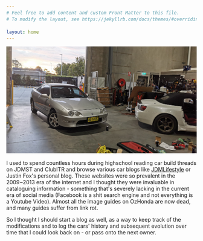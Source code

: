 ```yaml
---
# Feel free to add content and custom Front Matter to this file.
# To modify the layout, see https://jekyllrb.com/docs/themes/#overriding-theme-defaults

layout: home
---
```


![banner image](/images/banner.jpg)

I used to spend countless hours during highschool reading car build threads on JDMST and ClubITR and browse various car blogs like [JDMLifestyle](https://jdmlifestyle.tumblr.com/) or Justin Fox's personal blog. These websites were so prevalent in the 2009~2013 era of the internet and I thought they were invaluable in cataloguing information - something that's severely lacking in the current era of social media (Facebook is a shit search engine and not everything is a Youtube Video). Almost all the image guides on OzHonda are now dead, and many guides suffer from link rot.


So I thought I should start a blog as well, as a way to keep track of the modifications and to log the cars' history and subsequent evolution over time that I could look back on - or pass onto the next owner.